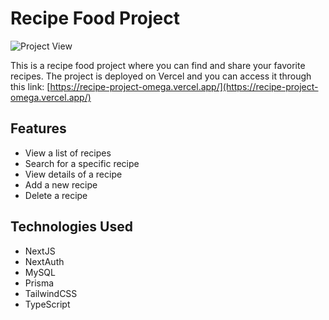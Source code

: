 # Recipe Food Project

![Project View](https://i.imgur.com/58brfYe.png)

This is a recipe food project where you can find and share your favorite recipes. The project is deployed on Vercel and you can access it through this link: [https://recipe-project-omega.vercel.app/](https://recipe-project-omega.vercel.app/)

## Features

- View a list of recipes
- Search for a specific recipe
- View details of a recipe
- Add a new recipe
- Delete a recipe

## Technologies Used

- NextJS
- NextAuth
- MySQL
- Prisma
- TailwindCSS
- TypeScript
